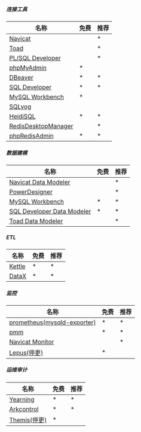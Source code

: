 ##### 连接工具

| 名称                                                         | 免费 | 推荐 |
| ------------------------------------------------------------ | ---- | ---- |
| [Navicat](https://www.navicat.com.cn/products)               |      | *    |
| [Toad](https://www.quest.com/toad/)                          |      | *    |
| [PL/SQL Developer](https://www.allroundautomations.com/registered-plsqldev/) |      | *    |
| [phpMyAdmin](https://github.com/phpmyadmin/phpmyadmin)       | *    |      |
| [DBeaver](https://dbeaver.io/download/)                      | *    | *    |
| [SQL Developer](https://www.oracle.com/tools/downloads/sqldev-downloads.html) | *    | *    |
| [MySQL Workbench](https://dev.mysql.com/downloads/workbench/) | *    |      |
| [SQLyog](https://www.webyog.com/)                            |      |      |
| [HeidiSQL](https://github.com/HeidiSQL/HeidiSQL)             | *    | *    |
| [RedisDesktopManager](https://redisdesktop.com/pricing)      |      | *    |
| [phpRedisAdmin](https://github.com/ErikDubbelboer/phpRedisAdmin) | *    | *    |

##### 数据建模

| 名称                                                         | 免费 | 推荐 |
| ------------------------------------------------------------ | ---- | ---- |
| [Navicat Data Modeler](https://www.navicat.com.cn/products)  |      | *    |
| [PowerDesigner](https://www.powerdesigner.biz/)              |      | *    |
| [MySQL Workbench](https://dev.mysql.com/downloads/workbench/) | *    | *    |
| [SQL Developer Data Modeler](https://www.oracle.com/tools/downloads/sql-data-modeler-downloads.html) | *    | *    |
| [Toad Data Modeler](https://www.quest.com/products/toad-data-modeler/) |      | *    |

##### ETL

| 名称                                                | 免费 | 推荐 |
| --------------------------------------------------- | ---- | ---- |
| [Kettle](https://github.com/pentaho/pentaho-kettle) | *    | *    |
| [DataX](https://github.com/alibaba/DataX)           | *    | *    |

##### 监控

| 名称                                                         | 免费 | 推荐 |
| ------------------------------------------------------------ | ---- | ---- |
| [prometheus(mysqld-exporter)](https://prometheus.io/docs/instrumenting/exporters/) | *    | *    |
| [pmm](https://www.percona.com/software/database-tools/percona-monitoring-and-management) | *    | *    |
| [Navicat Monitor](https://www.navicat.com.cn/products)       |      | *    |
| [Lepus(停更)](https://gitee.com/ruzuojun/Lepus)              | *    |      |

##### 运维审计

| 名称                                                    | 免费 | 推荐 |
| ------------------------------------------------------- | ---- | ---- |
| [Yearning](https://github.com/cookieY/Yearning)         | *    | *    |
| [Arkcontrol](https://github.com/arkcontrol/arkcontrol)  | *    | *    |
| [Themis(停更)](https://github.com/CreditEaseDBA/Themis) | *    |      |

